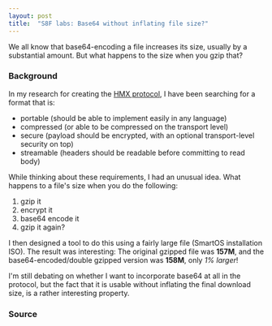 ```yaml
---
layout: post
title:  "S8F labs: Base64 without inflating file size?"
---
```


We all know that base64-encoding a file increases its size, usually by a substantial
amount. But what happens to the size when you gzip that?

### Background

In my research for creating the [HMX protocol](https://s8f.org/1395871438/), I
have been searching for a format that is:

- portable (should be able to implement easily in any language)
- compressed (or able to be compressed on the transport level)
- secure (payload should be encrypted, with an optional transport-level security on top)
- streamable (headers should be readable before committing to read body)

While thinking about these requirements, I had an unusual idea. What happens
to a file's size when you do the following:

1. gzip it
2. encrypt it
3. base64 encode it
4. gzip it again?

I then designed a tool to do this using a fairly large file (SmartOS
installation ISO). The result was interesting: The original gzipped file was **157M**,
and the base64-encoded/double gzipped version was **158M**, only _1% larger_!

I'm still debating on whether I want to incorporate base64 at all in the protocol,
but the fact that it is usable without inflating the final download size, is
a rather interesting property.

### Source

<script src="https://gist.github.com/carlos8f/e13e4dabf38f3d10b278.js"></script>
